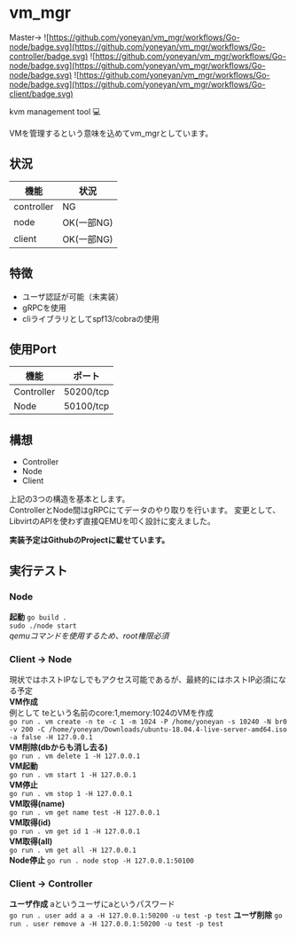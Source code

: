 # vm_mgr
Master->
![https://github.com/yoneyan/vm_mgr/workflows/Go-node/badge.svg](https://github.com/yoneyan/vm_mgr/workflows/Go-controller/badge.svg)
![https://github.com/yoneyan/vm_mgr/workflows/Go-node/badge.svg](https://github.com/yoneyan/vm_mgr/workflows/Go-node/badge.svg)
![https://github.com/yoneyan/vm_mgr/workflows/Go-node/badge.svg](https://github.com/yoneyan/vm_mgr/workflows/Go-client/badge.svg)  

kvm management tool :computer:

VMを管理するという意味を込めてvm_mgrとしています。   

## 状況
|機能|状況|
|---|---|
|controller|NG|
|node|OK(一部NG)|
|client|OK(一部NG)|

## 特徴
* ユーザ認証が可能（未実装）
* gRPCを使用
* cliライブラリとしてspf13/cobraの使用

## 使用Port
|機能|ポート|
|---|---|
|Controller|50200/tcp|
|Node| 50100/tcp|

## 構想
* Controller
* Node
* Client  

上記の3つの構造を基本とします。  
ControllerとNode間はgRPCにてデータのやり取りを行います。
変更として、LibvirtのAPIを使わず直接QEMUを叩く設計に変えました。

**実装予定はGithubのProjectに載せています。**


## 実行テスト
### Node

**起動**
`go build .`  
`sudo ./node start`  
*qemuコマンドを使用するため、root権限必須*

### Client -> Node
現状ではホストIPなしでもアクセス可能であるが、最終的にはホストIP必須になる予定  
**VM作成**  
例として teという名前のcore:1,memory:1024のVMを作成  
`go run . vm create -n te -c 1 -m 1024 -P /home/yoneyan -s 10240 -N br0 -v 200 -C /home/yoneyan/Downloads/ubuntu-18.04.4-live-server-amd64.iso -a false -H 127.0.0.1`  
**VM削除(dbからも消し去る)**  
`go run . vm delete 1 -H 127.0.0.1`  
**VM起動**  
`go run . vm start 1 -H 127.0.0.1`  
**VM停止**  
`go run . vm stop 1 -H 127.0.0.1`  
**VM取得(name)**  
`go run . vm get name test -H 127.0.0.1`  
**VM取得(id)**  
`go run . vm get id 1 -H 127.0.0.1`  
**VM取得(all)**  
`go run . vm get all -H 127.0.0.1`  
**Node停止**
`go run . node stop -H 127.0.0.1:50100`

### Client -> Controller
**ユーザ作成**
aというユーザにaというパスワード  
`go run . user add a a -H 127.0.0.1:50200 -u test -p test`
**ユーザ削除**
`go run . user remove a -H 127.0.0.1:50200 -u test -p test`